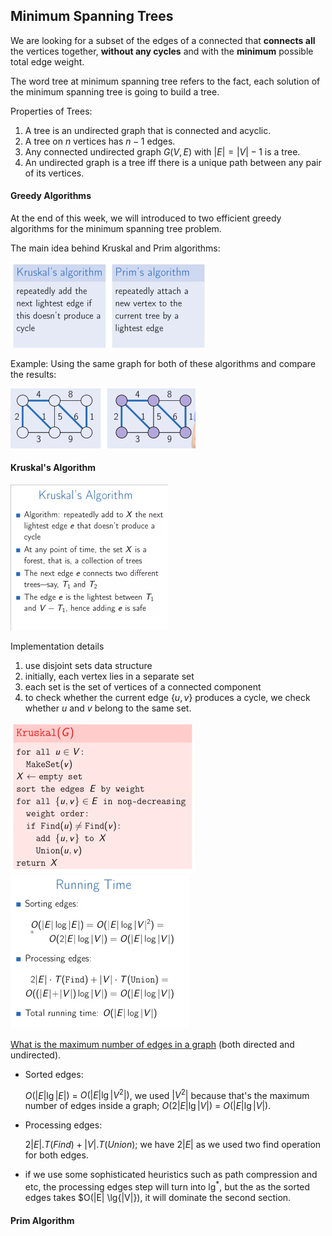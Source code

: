 ## Minimum Spanning Trees

We are looking for a subset of the edges of a connected that **connects all** the vertices together, **without any cycles** and with the **minimum** possible total edge weight.

The word tree at minimum spanning tree refers to the fact, each solution of the minimum spanning tree is going to build a tree.

Properties of Trees:

1. A tree is an undirected graph that is connected and acyclic.
2. A tree on $n$ vertices has $n-1$ edges.
3. Any connected undirected graph $G(V, E)$ with $|E|=|V|-1$ is a tree.
4. An undirected graph is a tree iff there is a unique path between any pair of its vertices.

#### Greedy Algorithms

At the end of this week, we will introduced to two efficient greedy algorithms for the minimum spanning tree problem.

The main idea behind Kruskal and Prim algorithms:

<img src="assets/mst-01.png" style="zoom:50%"/>

Example: Using the same graph for both of these algorithms and compare the results:

<img src="assets/mst-03.png" style="zoom:50%"/>

#### Kruskal's Algorithm

<img src="assets/mst-04.png" style="zoom:50%"/>

Implementation details

1. use disjoint sets data structure
2. initially, each vertex lies in a separate set
3. each set is the set of vertices of a connected component
4. to check whether the current edge $\{u,v\}$ produces a cycle, we check whether $u$ and $v$ belong to the same set.

<img src="assets/mst-05.png" style="zoom:50%"/>

<img src="assets/mst-06.png" style="zoom:50%"/>

[What is the maximum number of edges in a graph](https://stackoverflow.com/questions/5058406/what-is-the-maximum-number-of-edges-in-a-directed-graph-with-n-nodes) (both directed and undirected).

* Sorted edges:

  $O(|E| \lg{|E|})$ = $O(|E| \lg{|V^2|})$, we used $|V^2|$ because that's the maximum number of edges inside a graph; $O(2|E| \lg{|V|})$ = $O(|E|\lg{|V|})$.

* Processing edges:

  $2|E|.T(Find) + |V| . T(Union)$; we have $2|E|$ as we used two find operation for both edges.

* if we use some sophisticated heuristics such as path compression and etc, the processing edges step will turn into $\lg^*$, but the as the sorted edges takes $O(|E| \lg{|V|}), it will dominate the second section.

#### Prim Algorithm

